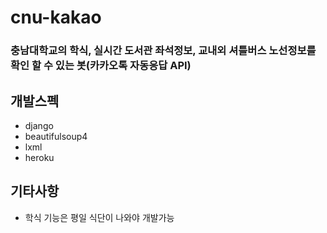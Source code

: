 # cnu-kakao
### 충남대학교의 학식, 실시간 도서관 좌석정보, 교내외 셔틀버스 노선정보를 확인 할 수 있는 봇(카카오톡 자동응답 API)

## 개발스펙
* django
* beautifulsoup4
* lxml
* heroku

## 기타사항
* 학식 기능은 평일 식단이 나와야 개발가능
